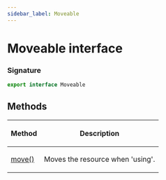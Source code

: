 ```yaml
---
sidebar_label: Moveable
---
```


# Moveable interface

### Signature

```typescript
export interface Moveable
```

## Methods

<table><thead><tr><th>

Method

</th><th>

Description

</th></tr></thead>
<tbody><tr><td>

<span id="move">[move()](./puppeteer.moveable.move.md)</span>

</td><td>

Moves the resource when 'using'.

</td></tr>
</tbody></table>
